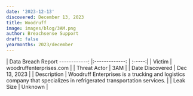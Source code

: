 ```yaml
---
date: '2023-12-13'
discovered: December 13, 2023
title: Woodruff
image: images/blog/3AM.png
author: Breachsense Support
draft: false
yearmonths: 2023/december
---
```



| Data Breach Report
------------:     |:-------------:    | :-----:|
| Victim      | woodruffenterprises.com      | 
| Threat Actor      | 3AM      | 
| Date Discovered      | Dec 13, 2023      | 
| Description      | Woodruff Enterprises is a trucking and logistics company that specializes in refrigerated transportation services.      | 
| Leak Size      | Unknown      | 


